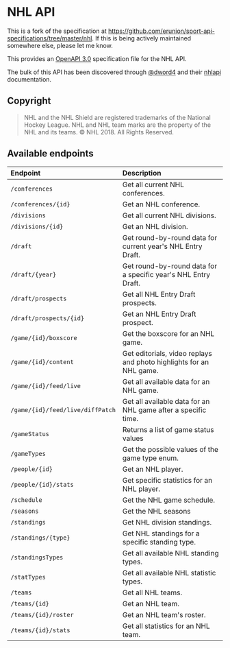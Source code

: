 # NHL API

This is a fork of the specification at https://github.com/erunion/sport-api-specifications/tree/master/nhl. If this is being actively maintained somewhere else, please let me know.

This provides an [OpenAPI 3.0](https://swagger.io/docs/specification/about/) specification file for the NHL API.

The bulk of this API has been discovered through [@dword4](https://github.com/dword4) and their [nhlapi](https://github.com/dword4/nhlapi) documentation.

## Copyright

> NHL and the NHL Shield are registered trademarks of the National Hockey League. NHL and NHL team marks are the property of the NHL and its teams. © NHL 2018. All Rights Reserved.

## Available endpoints

| Endpoint | Description |
| :--- | :--- |
| `/conferences` | Get all current NHL conferences. |
| `/conferences/{id}` | Get an NHL conference. |
| `/divisions` | Get all current NHL divisions. |
| `/divisions/{id}` | Get an NHL division. |
| `/draft` | Get round-by-round data for current year's NHL Entry Draft. |
| `/draft/{year}` | Get round-by-round data for a specific year's NHL Entry Draft. |
| `/draft/prospects` | Get all NHL Entry Draft prospects. |
| `/draft/prospects/{id}` | Get an NHL Entry Draft prospect. |
| `/game/{id}/boxscore` | Get the boxscore for an NHL game. |
| `/game/{id}/content` | Get editorials, video replays and photo highlights for an NHL game. |
| `/game/{id}/feed/live` | Get all available data for an NHL game. |
| `/game/{id}/feed/live/diffPatch` | Get all available data for an NHL game after a specific time. |
| `/gameStatus` | Returns a list of game status values |
| `/gameTypes` | Get the possible values of the game type enum. |
| `/people/{id}` | Get an NHL player. |
| `/people/{id}/stats` | Get specific statistics for an NHL player. |
| `/schedule` | Get the NHL game schedule. |
| `/seasons` | Get the NHL seasons |
| `/standings` | Get NHL division standings. |
| `/standings/{type}` | Get NHL standings for a specific standing type. |
| `/standingsTypes` | Get all available NHL standing types. |
| `/statTypes` | Get all available NHL statistic types. |
| `/teams` | Get all NHL teams. |
| `/teams/{id}` | Get an NHL team. |
| `/teams/{id}/roster` | Get an NHL team's roster. |
| `/teams/{id}/stats` | Get all statistics for an NHL team. |
